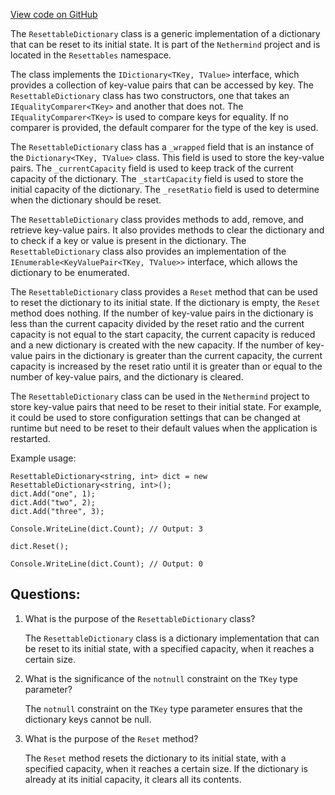 [View code on GitHub](https://github.com/nethermindeth/nethermind/Nethermind.Core/Resettables/ResettableDictionary.cs)

The `ResettableDictionary` class is a generic implementation of a dictionary that can be reset to its initial state. It is part of the `Nethermind` project and is located in the `Resettables` namespace. 

The class implements the `IDictionary<TKey, TValue>` interface, which provides a collection of key-value pairs that can be accessed by key. The `ResettableDictionary` class has two constructors, one that takes an `IEqualityComparer<TKey>` and another that does not. The `IEqualityComparer<TKey>` is used to compare keys for equality. If no comparer is provided, the default comparer for the type of the key is used.

The `ResettableDictionary` class has a `_wrapped` field that is an instance of the `Dictionary<TKey, TValue>` class. This field is used to store the key-value pairs. The `_currentCapacity` field is used to keep track of the current capacity of the dictionary. The `_startCapacity` field is used to store the initial capacity of the dictionary. The `_resetRatio` field is used to determine when the dictionary should be reset.

The `ResettableDictionary` class provides methods to add, remove, and retrieve key-value pairs. It also provides methods to clear the dictionary and to check if a key or value is present in the dictionary. The `ResettableDictionary` class also provides an implementation of the `IEnumerable<KeyValuePair<TKey, TValue>>` interface, which allows the dictionary to be enumerated.

The `ResettableDictionary` class provides a `Reset` method that can be used to reset the dictionary to its initial state. If the dictionary is empty, the `Reset` method does nothing. If the number of key-value pairs in the dictionary is less than the current capacity divided by the reset ratio and the current capacity is not equal to the start capacity, the current capacity is reduced and a new dictionary is created with the new capacity. If the number of key-value pairs in the dictionary is greater than the current capacity, the current capacity is increased by the reset ratio until it is greater than or equal to the number of key-value pairs, and the dictionary is cleared.

The `ResettableDictionary` class can be used in the `Nethermind` project to store key-value pairs that need to be reset to their initial state. For example, it could be used to store configuration settings that can be changed at runtime but need to be reset to their default values when the application is restarted. 

Example usage:

```
ResettableDictionary<string, int> dict = new ResettableDictionary<string, int>();
dict.Add("one", 1);
dict.Add("two", 2);
dict.Add("three", 3);

Console.WriteLine(dict.Count); // Output: 3

dict.Reset();

Console.WriteLine(dict.Count); // Output: 0
```
## Questions: 
 1. What is the purpose of the `ResettableDictionary` class?
    
    The `ResettableDictionary` class is a dictionary implementation that can be reset to its initial state, with a specified capacity, when it reaches a certain size.

2. What is the significance of the `notnull` constraint on the `TKey` type parameter?
    
    The `notnull` constraint on the `TKey` type parameter ensures that the dictionary keys cannot be null.

3. What is the purpose of the `Reset` method?
    
    The `Reset` method resets the dictionary to its initial state, with a specified capacity, when it reaches a certain size. If the dictionary is already at its initial capacity, it clears all its contents.